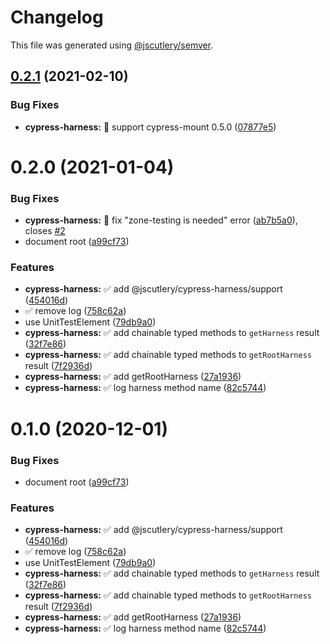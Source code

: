 # Changelog

This file was generated using [@jscutlery/semver](https://github.com/jscutlery/semver).

## [0.2.1](https://github.com/jscutlery/test-utils/compare/cypress-harness-0.2.0...cypress-harness-0.2.1) (2021-02-10)


### Bug Fixes

* **cypress-harness:** 🐞 support cypress-mount 0.5.0 ([07877e5](https://github.com/jscutlery/test-utils/commit/07877e524adabcf2b693c898a17b0fd5d977d3b8))



# 0.2.0 (2021-01-04)


### Bug Fixes

* **cypress-harness:** 🐞 fix "zone-testing is needed" error ([ab7b5a0](https://github.com/jscutlery/test-utils/commit/ab7b5a0978c46aae8331c69f570541917984d154)), closes [#2](https://github.com/jscutlery/test-utils/issues/2)
* document root ([a99cf73](https://github.com/jscutlery/test-utils/commit/a99cf73b6a3f95e8188f171acb952203231f1118))


### Features

* **cypress-harness:** ✅ add @jscutlery/cypress-harness/support ([454016d](https://github.com/jscutlery/test-utils/commit/454016d71fbb30260c5c5dec4d5cdb8ab47653f9))
* ✅ remove log ([758c62a](https://github.com/jscutlery/test-utils/commit/758c62a2ab42b6ae52a4ed917693cfda19b0a3b5))
* use UnitTestElement ([79db9a0](https://github.com/jscutlery/test-utils/commit/79db9a0526a8caddfa2d040d32dcf0f54399856b))
* **cypress-harness:** ✅ add chainable typed methods to `getHarness` result ([32f7e86](https://github.com/jscutlery/test-utils/commit/32f7e86c8ff5862fa4f7922bc4b4336a9729169d))
* **cypress-harness:** ✅ add chainable typed methods to `getRootHarness` result ([7f2936d](https://github.com/jscutlery/test-utils/commit/7f2936d16ee22214c5f2cae5da2b8544292f09fc))
* **cypress-harness:** ✅ add getRootHarness ([27a1936](https://github.com/jscutlery/test-utils/commit/27a19360aff0c280af027822f13d403e28b4990a))
* **cypress-harness:** ✅ log harness method name ([82c5744](https://github.com/jscutlery/test-utils/commit/82c574451df323db96736a062dc9cea9a132657d))



# 0.1.0 (2020-12-01)


### Bug Fixes

* document root ([a99cf73](https://github.com/jscutlery/test-utils/commit/a99cf73b6a3f95e8188f171acb952203231f1118))


### Features

* **cypress-harness:** ✅ add @jscutlery/cypress-harness/support ([454016d](https://github.com/jscutlery/test-utils/commit/454016d71fbb30260c5c5dec4d5cdb8ab47653f9))
* ✅ remove log ([758c62a](https://github.com/jscutlery/test-utils/commit/758c62a2ab42b6ae52a4ed917693cfda19b0a3b5))
* use UnitTestElement ([79db9a0](https://github.com/jscutlery/test-utils/commit/79db9a0526a8caddfa2d040d32dcf0f54399856b))
* **cypress-harness:** ✅ add chainable typed methods to `getHarness` result ([32f7e86](https://github.com/jscutlery/test-utils/commit/32f7e86c8ff5862fa4f7922bc4b4336a9729169d))
* **cypress-harness:** ✅ add chainable typed methods to `getRootHarness` result ([7f2936d](https://github.com/jscutlery/test-utils/commit/7f2936d16ee22214c5f2cae5da2b8544292f09fc))
* **cypress-harness:** ✅ add getRootHarness ([27a1936](https://github.com/jscutlery/test-utils/commit/27a19360aff0c280af027822f13d403e28b4990a))
* **cypress-harness:** ✅ log harness method name ([82c5744](https://github.com/jscutlery/test-utils/commit/82c574451df323db96736a062dc9cea9a132657d))
